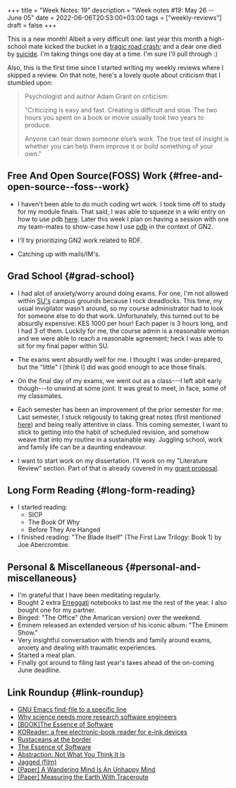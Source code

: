 +++
title = "Week Notes: 19"
description = "Week notes #19: May 26 -- June 05"
date = 2022-06-06T20:53:00+03:00
tags = ["weekly-reviews"]
draft = false
+++

This is a new month! Albeit a very difficult one:
last year this month a high-school mate kicked the
bucket in a [tragic road crash](https://obituarykenya.co.ke/samuel-sasha-musungu/); and a dear one died
by [suicide](https://obituarykenya.co.ke/daniel-omondi-amenya/). I'm taking things one day at a
time. I'm sure I'll pull through :)

Also, this is the first time since I started
writing my weekly reviews where I skipped a
review. On that note, here's a lovely quote about
criticism that I stumbled upon:

> Psychologist and author Adam Grant on criticism:
>
> "Criticizing is easy and fast. Creating is
> difficult and slow.  The two hours you spent on a
> book or movie usually took two years to produce.
>
> Anyone can tear down someone else’s work. The true
> test of insight is whether you can help them
> improve it or build something of your own."


## Free And Open Source(FOSS) Work {#free-and-open-source--foss--work}

-   I haven't been able to do much coding wrt
    work. I took time off to study for my module
    finals. That said, I was able to squeeze in a
    wiki entry on how to use pdb [here](https://issues.genenetwork.org/topics/using-pdb-to-troubleshoot.html). Later this
    week I plan on having a session with one my
    team-mates to show-case how I use [pdb](https://docs.python.org/3/library/pdb.html) in the
    context of GN2.

-   I'll try prioritizing GN2 work related to RDF.

-   Catching up with mails/IM's.


## Grad School {#grad-school}

-   I had alot of anxiety/worry around doing
    exams. For one, I'm not allowed within [SU's](https://strathmore.edu/)
    campus grounds because I rock dreadlocks. This
    time, my usual invigilator wasn't around, so my
    course administrator had to look for someone
    else to do that work. Unfortunately, this turned
    out to be absurdly expensive: KES 1000 per hour!
    Each paper is 3 hours long, and I had 3 of
    them. Luckily for me, the course admin is a
    reasonable woman and we were able to reach a
    reasonable agreement; heck I was able to sit for
    my final paper within SU.

-   The exams went absurdly well for me. I thought I
    was under-prepared, but the "little" I [think I]
    did was good enough to ace those finals.

-   On the final day of my exams, we went out as a
    class---I left abit early though---to unwind at
    some joint. It was great to meet, in face, some
    of my classmates.

-   Each semester has been an improvement of the
    prior semester for me. Last semester, I stuck
    religously to taking great notes (first
    mentioned [here](https://www.bonfacemunyoki.com/post/2022-02-27-week-notes-6/)) and being really attentive in
    class. This coming semester, I want to stick to
    getting into the habit of scheduled revision,
    and somehow weave that into my routine in a
    sustainable way. Juggling school, work and
    family life can be a daunting endeavour.

-   I want to start work on my dissertation. I'll
    work on my "Literature Review" section. Part of
    that is already covered in my [grant proposal](https://github.com/BonfaceKilz/dissertation/blob/main/grant-proposal/grant-proposal.org).


## Long Form Reading {#long-form-reading}

-   I started reading:
    -   SICP
    -   The Book Of Why
    -   Before They Are Hanged
-   I finished reading: "The Blade Itself" (The
    First Law Trilogy: Book 1) by Joe Abercrombie.


## Personal &amp; Miscellaneous {#personal-and-miscellaneous}

-   I'm grateful that I have been meditating
    regularly.
-   Bought 2 extra [Erreggati](https://www.facebook.com/Erregatti/) notebooks to last me
    the rest of the year. I also bought one for my
    partner.
-   Binged: "The Office" (the Amarican version)
    over the weekend.
-   Eminem released an extended version of his
    iconic album: "The Eminem Show."
-   Very insightful conversation with friends and
    family around exams, anxiety and dealing with
    traumatic experiences.
-   Started a meal plan.
-   Finally got around to filing last year's taxes
    ahead of the on-coming June deadline.


## Link Roundup {#link-roundup}

-   [GNU Emacs find-file to a specific line](https://www.bonfacemunyoki.com/post/2022-05-26-gnu-emacs-find-file-to-a-specific-file/)
-   [Why science needs more research software engineers](https://www.nature.com/articles/d41586-022-01516-2)
-   [[BOOK]The Essence of Software](https://press.princeton.edu/books/hardcover/9780691225388/the-essence-of-software)
-   [KOReader: a free electronic-book reader for e-ink devices](https://lwn.net/Articles/889171/)
-   [Rustaceans at the border](https://lwn.net/Articles/889924/)
-   [The Essence of Software](https://press.princeton.edu/books/hardcover/9780691225388/the-essence-of-software)
-   [Abstraction: Not What You Think It Is](https://www.pathsensitive.com/2022/03/abstraction-not-what-you-think-it-is.html)
-   [Jagged (film)](https://en.wikipedia.org/wiki/Jagged_(film))
-   [[Paper] A Wandering Mind Is An Unhappy Mind](https://fermatslibrary.com/s/a-wandering-mind-is-an-unhappy-mind)
-   [[Paper] Measuring the Earth With Traceroute](https://fermatslibrary.com/s/measuring-the-earth-with-traceroute)

